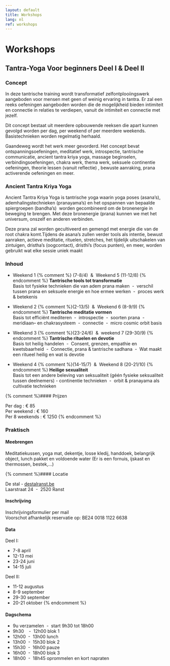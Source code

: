 ```yaml
---
layout: default
title: Workshops
lang: nl
ref: workshops
---
```

# Workshops

## Tantra-Yoga Voor beginners Deel I & Deel II

### Concept

In deze tantrische training wordt transformatief zelfontplooiingswerk aangeboden voor mensen met geen of weinig ervaring in tantra. Er zal een reeks oefeningen aangeboden worden die de mogelijkheid bieden intimiteit en connectie in relaties te verdiepen, vanuit de intimiteit en connectie met jezelf.  
  
Dit concept bestaat uit meerdere opbouwende reeksen die apart kunnen gevolgd worden per dag, per weekend of per meerdere weekends. Basistechnieken worden regelmatig herhaald.  
  
Gaandeweg wordt het werk meer gevorderd. Het concept bevat ontspanningsoefeningen, meditatief werk, introspectie, tantrische communicatie, ancient tantra kriya yoga, massage beginselen, verbindingsoefeningen, chakra werk, thema werk, seksuele continentie oefeningen, theorie lessen (vanuit reflectie) , bewuste aanraking, prana activerende oefeningen en meer.  

### Ancient Tantra Kriya Yoga

Ancient Tantra Kriya Yoga is tantrische yoga waarin yoga poses (asana’s), ademhalingstechnieken (pranayama’s) en het opspannen van bepaalde spiergroepen (bandha’s)  worden gecombineerd om de bronenergie in beweging te brengen. Met deze bronenergie (prana) kunnen we met het universum, onszelf en anderen verbinden.  
  
Deze prana zal worden gecultiveerd en gemengd met energie die van de root chakra komt.Tijdens de asana’s zullen verder tools als intentie, bewust aanraken, actieve meditatie, rituelen, stretches, het tijdelijk uitschakelen van zintuigen, dristha’s (oogcontact), dristhi’s (focus punten), en meer, worden gebruikt wat elke sessie uniek maakt  

### Inhoud

- Weekend 1
{% comment %} (7-8/4)  &  Weekend 5 (11-12/8)   {% endcomment %}
**Tantrische tools tot transformatie**  
Basis tot fysieke technieken die van adem prana maken  -  verschil tussen prana en seksuele energie en hoe ermee werken  -  proces werk & betekenis

- Weekend 2
{% comment %}(2-13/5)  &  Weekend 6 (8-9/9)   {% endcomment %}
**Tantrische meditatie vormen**  
Basis tot efficiënt mediteren  -  introspectie  -  soorten prana  -  meridiaan– en chakrasysteem  -  connectie  -  micro cosmic orbit basis

- Weekend 3
{% comment %}(23-24/6)  &  weekend 7 (29-30/9)   {% endcomment %}
**Tantrische rituelen en devotie**  
Basis tot heilig handelen  -  Consent, grenzen, empathie en kwetsbaarheid  -  Connectie, prana & tantrische sadhana  -  Wat maakt een ritueel heilig en wat is devotie

- Weekend 4
{% comment %}(14-15/7)  &  Weekend 8 (20-21/10)   {% endcomment %}
**Heilige sexualiteit**  
Basis tot een andere beleving van seksualiteit (géén fysieke seksualiteit tussen deelnemers) - continentie technieken  -  orbit & pranayama als cultivatie technieken

{% comment %}#### Prijzen

Per dag : € 85  
Per weekend : € 160  
Per 8 weekends : € 1250 {% endcomment %}  

### Praktisch

#### Meebrengen

Meditatiekussen, yoga mat, dekentje, losse kledij, handdoek, belangrijk object, lunch pakket en voldoende water (Er is een fornuis, ijskast en thermossen, bestek,...)

{% comment %}#### Locatie  

De stal - [destalranst.be](https://www.destalranst.be/)  
Laarstraat 24  -  2520 Ranst

#### Inschrijving

Inschrijvingsformulier per mail  
Voorschot afhankelijk reservatie op: BE24 0018 1122 6638

#### Data

Deel I:  
- 7-8 april  
- 12-13 mei  
- 23-24 juni  
- 14-15 juli  

Deel II:  
- 11-12 augustus  
- 8-9 september  
- 29-30 september  
- 20-21 oktober {% endcomment %}

#### Dagschema

- 9u verzamelen  -  start 9h30 tot 18h00  
- 9h30    -  12h00 blok 1  
- 12h00  -  13h00 lunch  
- 13h00  -  15h30 blok 2  
- 15h30  -  16h00 pauze  
- 16h00  -  18h00 blok 3  
- 18h00  -  18h45 oprommelen en kort napraten
